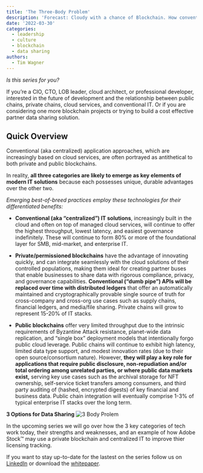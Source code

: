 ```yaml
---
title: 'The Three-Body Problem'
description: 'Forecast: Cloudy with a chance of Blockchain. How conventional IT, private ledgers, and public blockchains will work together to usher in the Web 3.0 era.'
date: '2022-03-30'
categories:
  - leadership
  - culture
  - blockchain
  - data sharing
authors:
  - Tim Wagner
---
```

_Is this series for you?_

If you’re a CIO, CTO, LOB leader, cloud architect, or professional developer, interested in the future of development and the relationship between public chains, private chains, cloud services, and conventional IT. Or if you are considering one more blockchain projects or trying to build a cost effective partner data sharing solution.

## Quick Overview

Conventional (aka centralized) application approaches, which are increasingly based on cloud services, are often portrayed as antithetical to both private and public blockchains.

In reality, **all three categories are likely to emerge as key elements of modern IT solutions** because each possesses unique, durable advantages over the other two.

*Emerging best-of-breed practices employ these technologies for their differentiated benefits:*

- **Conventional (aka “centralized”) IT solutions**, increasingly built in the cloud and often on top of managed cloud services, will continue to offer the highest throughput, lowest latency, and easiest governance indefinitely. These will continue to form 80% or more of the foundational layer for SMB, mid-market, and enterprise IT.

- **Private/permissioned blockchains** have the advantage of innovating quickly, and can integrate seamlessly with the cloud solutions of their controlled populations, making them ideal for creating partner buses that enable businesses to share data with rigorous compliance, privacy, and governance capabilities. **Conventional (“dumb pipe”) APIs will be replaced over time with distributed ledgers** that offer an automatically maintained and cryptographically provable single source of truth for cross-company and cross-org use cases such as supply chains, financial ledgers, and media/file sharing. Private chains will grow to represent 15-20% of IT stacks.

- **Public blockchains** offer very limited throughput due to the intrinsic requirements of Byzantine Attack resistance, planet-wide data replication, and “single box” deployment models that intentionally forgo public cloud leverage. Public chains will continue to exhibit high latency, limited data type support, and modest innovation rates (due to their open source/consortium nature). However, **they will play a key role for applications that require public disclosure, non-repudiation and/or total ordering among unrelated parties, or where public data markets exist,** serving key use cases such as the archival storage for NFT ownership, self-service ticket transfers among consumers, and third party auditing of (hashed, encrypted digests) of key financial and business data. Public chain integration will eventually comprise 1-3% of typical enterprise IT stacks over the long term.

**3 Options for Data Sharing**
![3 Body Prolem](https://d24nhiikxn5jns.cloudfront.net/optimized/user-images.githubusercontent.com..98492452..161350246-fc2d573c-0c5e-4304-8236-ae222708a8b5.png)

In the upcoming series we will go over how the 3 key categories of tech work today, their strengths and weaknesses, and an example of how Adobe Stock™️ may use a private blockchain and centralized IT to improve thier licensing tracking.

If you want to stay up-to-date for the lastest on the series follow us on [LinkedIn](https://www.linkedin.com/company/vendiahq) or download the [whitepaper](https://www.vendia.net/resources/3-body-problem).

